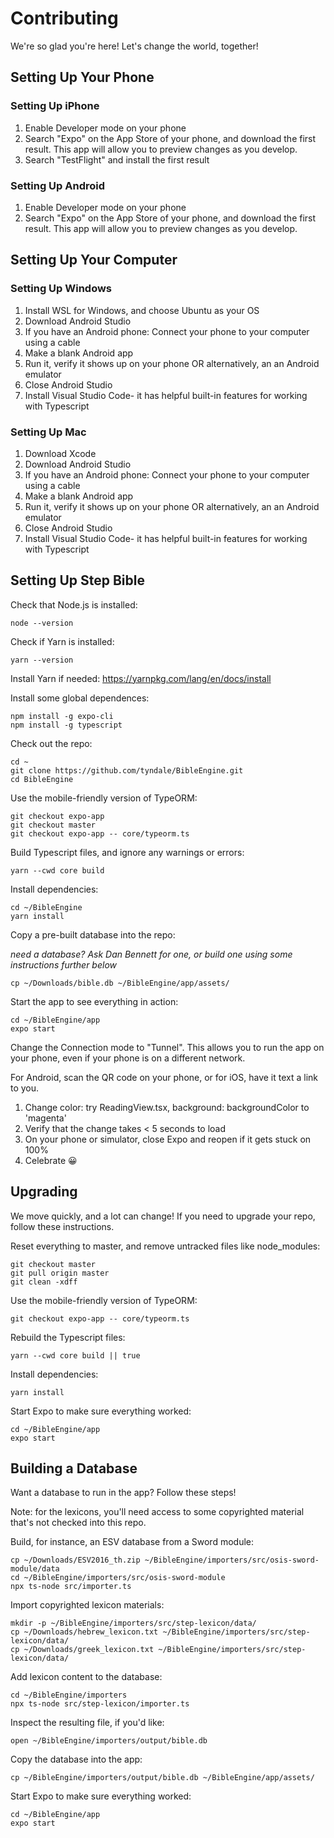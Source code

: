 # Contributing

We're so glad you're here! Let's change the world, together!

## Setting Up Your Phone

### Setting Up iPhone

1. Enable Developer mode on your phone
2. Search "Expo" on the App Store of your phone, and download the first result. This app will allow you to preview changes as you develop.
3. Search "TestFlight" and install the first result

### Setting Up Android

1. Enable Developer mode on your phone
2. Search "Expo" on the App Store of your phone, and download the first result. This app will allow you to preview changes as you develop.

## Setting Up Your Computer

### Setting Up Windows

1. Install WSL for Windows, and choose Ubuntu as your OS
1. Download Android Studio
1. If you have an Android phone: Connect your phone to your computer using a cable
1. Make a blank Android app
1. Run it, verify it shows up on your phone OR alternatively, an an Android emulator
1. Close Android Studio
1. Install Visual Studio Code- it has helpful built-in features for working with Typescript

### Setting Up Mac

1. Download Xcode
1. Download Android Studio
1. If you have an Android phone: Connect your phone to your computer using a cable
1. Make a blank Android app
1. Run it, verify it shows up on your phone OR alternatively, an an Android emulator
1. Close Android Studio
1. Install Visual Studio Code- it has helpful built-in features for working with Typescript

## Setting Up Step Bible

Check that Node.js is installed:

```
node --version
```

Check if Yarn is installed:

```
yarn --version
```

Install Yarn if needed: https://yarnpkg.com/lang/en/docs/install

Install some global dependences:

```
npm install -g expo-cli
npm install -g typescript
```

Check out the repo:

```
cd ~
git clone https://github.com/tyndale/BibleEngine.git
cd BibleEngine
```

Use the mobile-friendly version of TypeORM:

```
git checkout expo-app
git checkout master
git checkout expo-app -- core/typeorm.ts
```

Build Typescript files, and ignore any warnings or errors:

```
yarn --cwd core build
```

Install dependencies:

```
cd ~/BibleEngine
yarn install
```

Copy a pre-built database into the repo:

_need a database? Ask Dan Bennett for one, or build one using some instructions further below_

```
cp ~/Downloads/bible.db ~/BibleEngine/app/assets/
```

Start the app to see everything in action:

```
cd ~/BibleEngine/app
expo start
```

Change the Connection mode to "Tunnel". This allows you to run the app on your phone, even if your phone is on a different network.

For Android, scan the QR code on your phone, or for iOS, have it text a link to you.

1. Change color: try ReadingView.tsx, background: backgroundColor to 'magenta'
1. Verify that the change takes < 5 seconds to load
1. On your phone or simulator, close Expo and reopen if it gets stuck on 100%
1. Celebrate 😀

## Upgrading

We move quickly, and a lot can change! If you need to upgrade your repo, follow these instructions.

Reset everything to master, and remove untracked files like node_modules:

```
git checkout master
git pull origin master
git clean -xdff
```

Use the mobile-friendly version of TypeORM:

```
git checkout expo-app -- core/typeorm.ts
```

Rebuild the Typescript files:

```
yarn --cwd core build || true
```

Install dependencies:

```
yarn install
```

Start Expo to make sure everything worked:

```
cd ~/BibleEngine/app
expo start
```

## Building a Database

Want a database to run in the app? Follow these steps!

Note: for the lexicons, you'll need access to some copyrighted material that's not checked into this repo.

Build, for instance, an ESV database from a Sword module:

```
cp ~/Downloads/ESV2016_th.zip ~/BibleEngine/importers/src/osis-sword-module/data
cd ~/BibleEngine/importers/src/osis-sword-module
npx ts-node src/importer.ts
```

Import copyrighted lexicon materials:

```
mkdir -p ~/BibleEngine/importers/src/step-lexicon/data/
cp ~/Downloads/hebrew_lexicon.txt ~/BibleEngine/importers/src/step-lexicon/data/
cp ~/Downloads/greek_lexicon.txt ~/BibleEngine/importers/src/step-lexicon/data/
```

Add lexicon content to the database:

```
cd ~/BibleEngine/importers
npx ts-node src/step-lexicon/importer.ts
```

Inspect the resulting file, if you'd like:

```
open ~/BibleEngine/importers/output/bible.db
```

Copy the database into the app:

```
cp ~/BibleEngine/importers/output/bible.db ~/BibleEngine/app/assets/
```

Start Expo to make sure everything worked:

```
cd ~/BibleEngine/app
expo start
```
